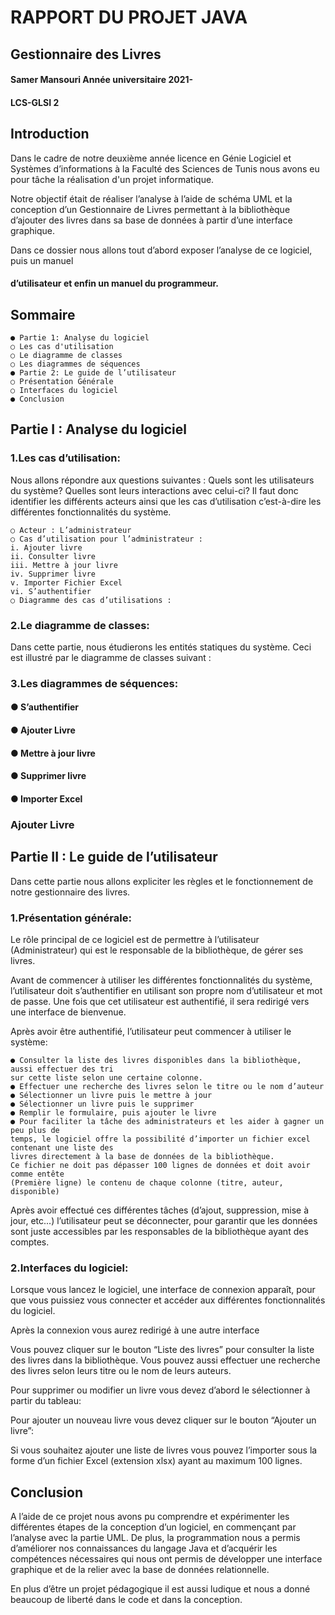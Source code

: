 # RAPPORT DU PROJET JAVA

## Gestionnaire des Livres

#### Samer Mansouri Année universitaire 2021-

#### LCS-GLSI 2



## Introduction

Dans le cadre de notre deuxième année licence en Génie Logiciel et Systèmes
d’informations à la Faculté des Sciences de Tunis nous avons eu pour tâche la réalisation
d'un projet informatique.

Notre objectif était de réaliser l’analyse à l’aide de schéma UML et la conception d’un
Gestionnaire de Livres permettant à la bibliothèque d’ajouter des livres dans sa base de
données à partir d’une interface graphique.

Dans ce dossier nous allons tout d’abord exposer l’analyse de ce logiciel, puis un manuel

#### d’utilisateur et enfin un manuel du programmeur.


## Sommaire

```
● Partie 1: Analyse du logiciel
○ Les cas d'utilisation
○ Le diagramme de classes
○ Les diagrammes de séquences
● Partie 2: Le guide de l’utilisateur
○ Présentation Générale
○ Interfaces du logiciel
● Conclusion
```

## Partie I : Analyse du logiciel

### 1.Les cas d’utilisation:

Nous allons répondre aux questions suivantes : Quels sont les utilisateurs du
système? Quelles sont leurs interactions avec celui-ci? Il faut donc identifier les différents
acteurs ainsi que les cas d’utilisation c’est-à-dire les différentes fonctionnalités du système.

```
○ Acteur : L’administrateur
○ Cas d’utilisation pour l’administrateur :
i. Ajouter livre
ii. Consulter livre
iii. Mettre à jour livre
iv. Supprimer livre
v. Importer Fichier Excel
vi. S’authentifier
○ Diagramme des cas d’utilisations :
```

### 2.Le diagramme de classes:

Dans cette partie, nous étudierons les entités statiques du système. Ceci est illustré
par le diagramme de classes suivant :


### 3.Les diagrammes de séquences:

#### ● S’authentifier


#### ● Ajouter Livre


#### ● Mettre à jour livre


#### ● Supprimer livre


#### ● Importer Excel

### Ajouter Livre


## Partie II : Le guide de l’utilisateur

Dans cette partie nous allons expliciter les règles et le fonctionnement de notre gestionnaire
des livres.

### 1.Présentation générale:

Le rôle principal de ce logiciel est de permettre à l’utilisateur (Administrateur) qui est le
responsable de la bibliothèque, de gérer ses livres.

Avant de commencer à utiliser les différentes fonctionnalités du système, l’utilisateur doit
s’authentifier en utilisant son propre nom d’utilisateur et mot de passe.
Une fois que cet utilisateur est authentifié, il sera redirigé vers une interface de bienvenue.

Après avoir être authentifié, l’utilisateur peut commencer à utiliser le système:

```
● Consulter la liste des livres disponibles dans la bibliothèque, aussi effectuer des tri
sur cette liste selon une certaine colonne.
● Effectuer une recherche des livres selon le titre ou le nom d’auteur
● Sélectionner un livre puis le mettre à jour
● Sélectionner un livre puis le supprimer
● Remplir le formulaire, puis ajouter le livre
● Pour faciliter la tâche des administrateurs et les aider à gagner un peu plus de
temps, le logiciel offre la possibilité d’importer un fichier excel contenant une liste des
livres directement à la base de données de la bibliothèque.
Ce fichier ne doit pas dépasser 100 lignes de données et doit avoir comme entête
(Première ligne) le contenu de chaque colonne (titre, auteur, disponible)
```
Après avoir effectué ces différentes tâches (d’ajout, suppression, mise à jour, etc...)
l’utilisateur peut se déconnecter, pour garantir que les données sont juste accessibles par
les responsables de la bibliothèque ayant des comptes.


### 2.Interfaces du logiciel:

Lorsque vous lancez le logiciel, une interface de connexion apparaît, pour que vous puissiez
vous connecter et accéder aux différentes fonctionnalités du logiciel.

Après la connexion vous aurez redirigé à une autre interface


Vous pouvez cliquer sur le bouton “Liste des livres” pour consulter la liste des livres dans la
bibliothèque.
Vous pouvez aussi effectuer une recherche des livres selon leurs titre ou le nom de leurs
auteurs.

Pour supprimer ou modifier un livre vous devez d’abord le sélectionner à partir du tableau:


Pour ajouter un nouveau livre vous devez cliquer sur le bouton “Ajouter un livre”:

Si vous souhaitez ajouter une liste de livres vous pouvez l’importer sous la forme d’un fichier
Excel (extension xlsx) ayant au maximum 100 lignes.


## Conclusion

A l’aide de ce projet nous avons pu comprendre et expérimenter les différentes étapes de la
conception d’un logiciel, en commençant par l’analyse avec la partie UML.
De plus, la programmation nous a permis d’améliorer nos connaissances du langage Java et
d’acquérir les compétences nécessaires qui nous ont permis de développer une interface
graphique et de la relier avec la base de données relationnelle.

En plus d’être un projet pédagogique il est aussi ludique et nous a donné beaucoup de
liberté dans le code et dans la conception.



